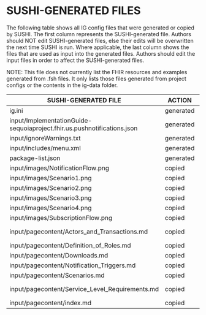 # SUSHI-GENERATED FILES #

The following table shows all IG config files that were generated or copied by SUSHI.  The first column
represents the SUSHI-generated file. Authors should NOT edit SUSHI-generated files, else their edits will
be overwritten the next time SUSHI is run. Where applicable, the last column shows the files that are used
as input into the generated files. Authors should edit the input files in order to affect the SUSHI-generated
files.

NOTE: This file does not currently list the FHIR resources and examples generated from .fsh files. It only
lists those files generated from project configs or the contents in the ig-data folder.

| SUSHI-GENERATED FILE                                                    | ACTION    | INPUT FILE(S)                                                 |
| ----------------------------------------------------------------------- | --------- | ------------------------------------------------------------- |
| ig.ini                                                                  | generated | fsh/config.yaml                                               |
| input/ImplementationGuide-sequoiaproject.fhir.us.pushnotifications.json | generated | fsh/config.yaml, {all input resources and pages}              |
| input/ignoreWarnings.txt                                                | generated |                                                               |
| input/includes/menu.xml                                                 | generated | fsh/config.yaml                                               |
| package-list.json                                                       | generated | fsh/config.yaml                                               |
| input/images/NotificationFlow.png                                       | copied    | fsh/ig-data/input/images/NotificationFlow.png                 |
| input/images/Scenario1.png                                              | copied    | fsh/ig-data/input/images/Scenario1.png                        |
| input/images/Scenario2.png                                              | copied    | fsh/ig-data/input/images/Scenario2.png                        |
| input/images/Scenario3.png                                              | copied    | fsh/ig-data/input/images/Scenario3.png                        |
| input/images/Scenario4.png                                              | copied    | fsh/ig-data/input/images/Scenario4.png                        |
| input/images/SubscriptionFlow.png                                       | copied    | fsh/ig-data/input/images/SubscriptionFlow.png                 |
| input/pagecontent/Actors_and_Transactions.md                            | copied    | fsh/ig-data/input/pagecontent/5_Actors_and_Transactions.md    |
| input/pagecontent/Definition_of_Roles.md                                | copied    | fsh/ig-data/input/pagecontent/4_Definition_of_Roles.md        |
| input/pagecontent/Downloads.md                                          | copied    | fsh/ig-data/input/pagecontent/7_Downloads.md                  |
| input/pagecontent/Notification_Triggers.md                              | copied    | fsh/ig-data/input/pagecontent/6_Notification_Triggers.md      |
| input/pagecontent/Scenarios.md                                          | copied    | fsh/ig-data/input/pagecontent/2_Scenarios.md                  |
| input/pagecontent/Service_Level_Requirements.md                         | copied    | fsh/ig-data/input/pagecontent/3_Service_Level_Requirements.md |
| input/pagecontent/index.md                                              | copied    | fsh/ig-data/input/pagecontent/index.md                        |